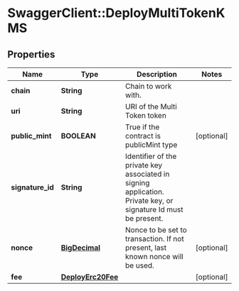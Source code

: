 # SwaggerClient::DeployMultiTokenKMS

## Properties
Name | Type | Description | Notes
------------ | ------------- | ------------- | -------------
**chain** | **String** | Chain to work with. | 
**uri** | **String** | URI of the Multi Token token | 
**public_mint** | **BOOLEAN** | True if the contract is publicMint type | [optional] 
**signature_id** | **String** | Identifier of the private key associated in signing application. Private key, or signature Id must be present. | 
**nonce** | [**BigDecimal**](BigDecimal.md) | Nonce to be set to transaction. If not present, last known nonce will be used. | [optional] 
**fee** | [**DeployErc20Fee**](DeployErc20Fee.md) |  | [optional] 

